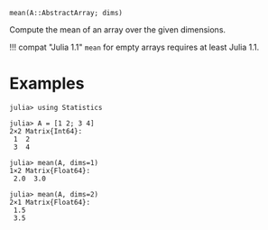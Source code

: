 ```
mean(A::AbstractArray; dims)
```

Compute the mean of an array over the given dimensions.

!!! compat "Julia 1.1"
    `mean` for empty arrays requires at least Julia 1.1.


# Examples

```jldoctest
julia> using Statistics

julia> A = [1 2; 3 4]
2×2 Matrix{Int64}:
 1  2
 3  4

julia> mean(A, dims=1)
1×2 Matrix{Float64}:
 2.0  3.0

julia> mean(A, dims=2)
2×1 Matrix{Float64}:
 1.5
 3.5
```
